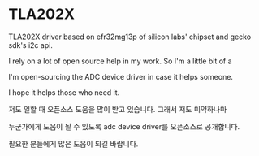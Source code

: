 # TLA202X
TLA202X driver based on efr32mg13p of silicon labs' chipset and gecko sdk's i2c api.

<English>
I rely on a lot of open source help in my work.
So I'm a little bit of a

I'm open-sourcing the ADC device driver in case it helps someone.

I hope it helps those who need it.

<Korean>
저도 일할 때 오픈소스 도움을 많이 받고 있습니다.
그래서 저도 미약하나마

누군가에게 도움이 될 수 있도록 adc device driver를 오픈소스로 공개합니다.

필요한 분들에게 많은 도움이 되길 바랍니다.


